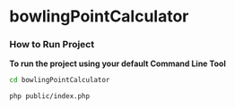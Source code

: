 # bowlingPointCalculator

### How to Run Project 

**To run the project using your default Command Line Tool**

```bash 
cd bowlingPointCalculator

php public/index.php
```
